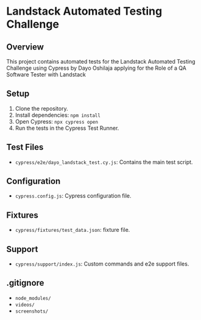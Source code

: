# Landstack Automated Testing Challenge

## Overview
This project contains automated tests for the Landstack Automated Testing Challenge using Cypress by Dayo Oshilaja applying for the Role of a QA Software Tester with Landstack

## Setup
1. Clone the repository.
2. Install dependencies: `npm install`
3. Open Cypress: `npx cypress open`
4. Run the tests in the Cypress Test Runner.

## Test Files
- `cypress/e2e/dayo_landstack_test.cy.js`: Contains the main test script.

## Configuration
- `cypress.config.js`: Cypress configuration file.

## Fixtures
- `cypress/fixtures/test_data.json`: fixture file.

## Support
- `cypress/support/index.js`: Custom commands and e2e support files.

## .gitignore
- `node_modules/`
- `videos/`
- `screenshots/`
